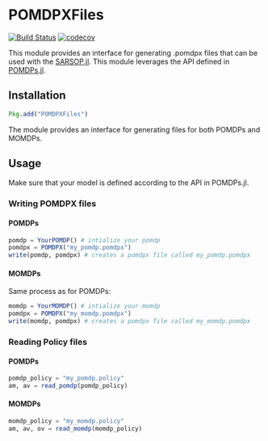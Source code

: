 # POMDPXFiles

[![Build Status](https://github.com/JuliaPOMDP/POMDPXFiles.jl/actions/workflows/CI.yml/badge.svg)](https://github.com/JuliaPOMDP/POMDPXFiles.jl/actions/workflows/CI.yml/)
[![codecov](https://codecov.io/gh/JuliaPOMDP/POMDPXFiles.jl/branch/master/graph/badge.svg?token=14YwrQvwbp)](https://codecov.io/gh/JuliaPOMDP/POMDPXFiles.jl)

This module provides an interface for generating .pomdpx files that can be used with the [SARSOP.jl](https://github.com/JuliaPOMDP/SARSOP.jl). This module leverages the API defined in [POMDPs.jl](https://github.com/JuliaPOMDP/POMDPs.jl). 

## Installation

```julia
Pkg.add("POMDPXFiles")
```

The module provides an interface for generating files for both POMDPs and MOMDPs.

## Usage 
Make sure that your model is defined according to the API in POMDPs.jl.

### Writing POMDPX files
#### POMDPs
```julia
pomdp = YourPOMDP() # intialize your pomdp
pomdpx = POMDPX("my_pomdp.pomdpx") 
write(pomdp, pomdpx) # creates a pomdpx file called my_pomdp.pomdpx
```

#### MOMDPs
Same process as for POMDPs:

```julia
momdp = YourMOMDP() # intialize your momdp
pomdpx = POMDPX("my_momdp.pomdpx")
write(momdp, pomdpx) # creates a pomdpx file called my_momdp.pomdpx
```

### Reading Policy files

#### POMDPs
```julia
pomdp_policy = "my_pomdp.policy"
am, av = read_pomdp(pomdp_policy)
```

#### MOMDPs
```julia
momdp_policy = "my_momdp.policy"
am, av, ov = read_momdp(momdp_policy)
```